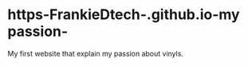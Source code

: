 # https-FrankieDtech-.github.io-my passion-
My first website that explain my passion about vinyls.

